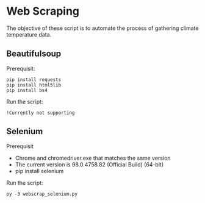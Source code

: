 # Web Scraping

The objective of these script is to automate the process of gathering climate temperature data.

## Beautifulsoup

Prerequisit:
```
pip install requests
pip install html5lib
pip install bs4
```

Run the script:
```
!Currently not supporting
```

## Selenium

Prerequisit
- Chrome and chromedriver.exe that matches the same version
- The current version is 98.0.4758.82 (Official Build) (64-bit)
- pip install selenium

Run the script: 
```
py -3 webscrap_selenium.py
````